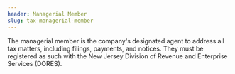 ```yaml
---
header: Managerial Member
slug: tax-managerial-member
---
```

The managerial member is the company's designated agent to address all tax matters, including filings, payments, and notices. They must be registered as such with the New Jersey Division of Revenue and Enterprise Services (DORES). 

